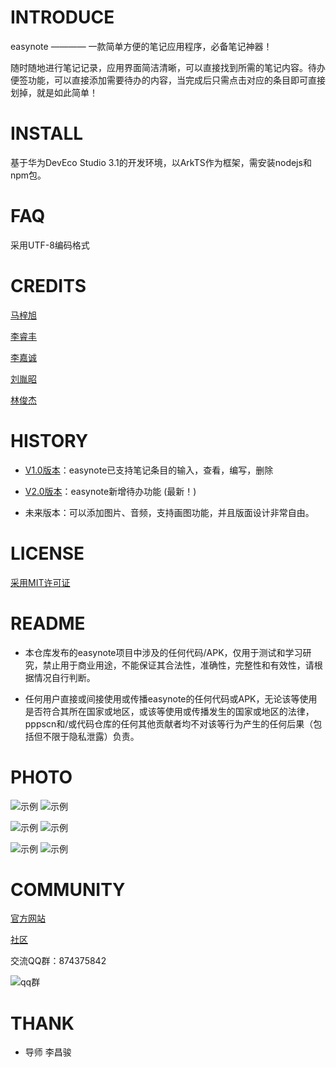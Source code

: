 # INTRODUCE
easynote ———— 一款简单方便的笔记应用程序，必备笔记神器！

随时随地进行笔记记录，应用界面简洁清晰，可以直接找到所需的笔记内容。待办便签功能，可以直接添加需要待办的内容，当完成后只需点击对应的条目即可直接划掉，就是如此简单！

# INSTALL
基于华为DevEco Studio 3.1的开发环境，以ArkTS作为框架，需安装nodejs和npm包。

# FAQ
采用UTF-8编码格式

# CREDITS
[马梓旭](https://github.com/Zanzeu)

[李睿丰](https://github.com/lrf0408)

[李嘉诚](https://github.com/Down200)

[刘胤昭](https://github.com/ideer-52)

[林俊杰](https://github.com/JackDawson-2887)

# HISTORY
* [V1.0版本](https://github.com/Bistu-OSSDT-2023/7-easynote/releases/tag/V1.0)：easynote已支持笔记条目的输入，查看，编写，删除

* [V2.0版本](https://github.com/Bistu-OSSDT-2023/7-easynote/releases/tag/V2.0)：easynote新增待办功能 (最新！)

* 未来版本：可以添加图片、音频，支持画图功能，并且版面设计非常自由。

# LICENSE
[采用MIT许可证](https://github.com/Bistu-OSSDT-2023/7-easynote/blob/main/LICENSE)

# README
* 本仓库发布的easynote项目中涉及的任何代码/APK，仅用于测试和学习研究，禁止用于商业用途，不能保证其合法性，准确性，完整性和有效性，请根据情况自行判断。

* 任何用户直接或间接使用或传播easynote的任何代码或APK，无论该等使用是否符合其所在国家或地区，或该等使用或传播发生的国家或地区的法律，pppscn和/或代码仓库的任何其他贡献者均不对该等行为产生的任何后果（包括但不限于隐私泄露）负责。

# PHOTO

![示例](https://github.com/Bistu-OSSDT-2023/7-easynote/blob/main/readme/1.png)
![示例](https://github.com/Bistu-OSSDT-2023/7-easynote/blob/main/readme/2.png)

![示例](https://github.com/Bistu-OSSDT-2023/7-easynote/blob/main/readme/3.png)
![示例](https://github.com/Bistu-OSSDT-2023/7-easynote/blob/main/readme/4.png)

![示例](https://github.com/Bistu-OSSDT-2023/7-easynote/blob/main/readme/5.png)
![示例](https://github.com/Bistu-OSSDT-2023/7-easynote/blob/main/readme/6.png)

# COMMUNITY

[官方网站](https://easynote07.wordpress.com/2023/07/04/easynote/)

[社区](https://github.com/Bistu-OSSDT-2023/7-easynote/discussions)

交流QQ群：874375842


![qq群](https://github.com/Bistu-OSSDT-2023/7-easynote/blob/main/readme/QQ%E7%BE%A4.jpg)

# THANK

* 导师
  李昌骏

